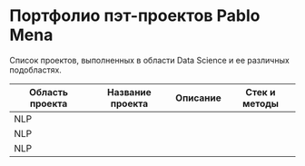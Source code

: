 # Портфолио пэт-проектов Pablo Mena
Список проектов, выполненных в области Data Science и ее различных подобластях.

| Область проекта | Название проекта | Описание      | Стек и методы | 
| --------------- | ---------------- | ------------- | ------------- |
| NLP             |                  |               |               |
| NLP             |                  |               |               |
| NLP             |                  |               |               |
